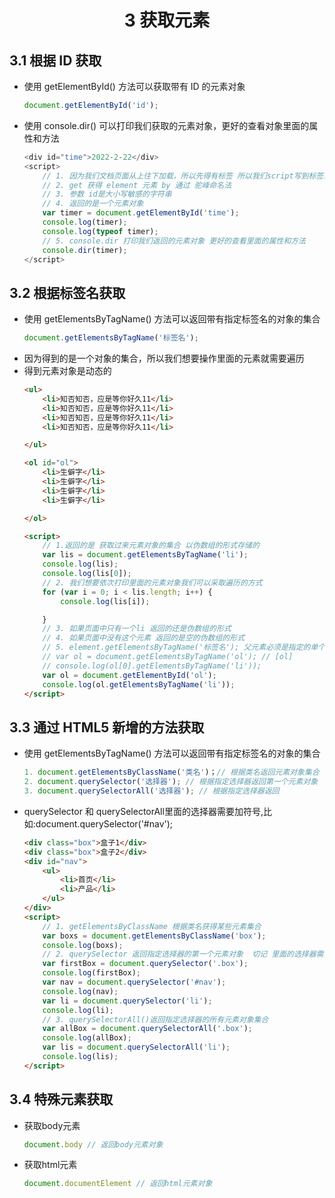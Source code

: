 # <center>3 获取元素

## 3.1 根据 ID 获取

- 使用 getElementById() 方法可以获取带有 ID 的元素对象
    ~~~js 
    document.getElementById('id');
    ~~~
- 使用 console.dir() 可以打印我们获取的元素对象，更好的查看对象里面的属性和方法
    ~~~js
    <div id="time">2022-2-22</div>
    <script>
        // 1. 因为我们文档页面从上往下加载，所以先得有标签 所以我们script写到标签的下面
        // 2. get 获得 element 元素 by 通过 驼峰命名法 
        // 3. 参数 id是大小写敏感的字符串
        // 4. 返回的是一个元素对象
        var timer = document.getElementById('time');
        console.log(timer);
        console.log(typeof timer);
        // 5. console.dir 打印我们返回的元素对象 更好的查看里面的属性和方法
        console.dir(timer);
    </script>
    ~~~


## 3.2 根据标签名获取

- 使用 getElementsByTagName() 方法可以返回带有指定标签名的对象的集合
    ~~~js
    document.getElementsByTagName('标签名');
    ~~~
- 因为得到的是一个对象的集合，所以我们想要操作里面的元素就需要遍历
- 得到元素对象是动态的
    ~~~html
    <ul>
        <li>知否知否，应是等你好久11</li>
        <li>知否知否，应是等你好久11</li>
        <li>知否知否，应是等你好久11</li>
        <li>知否知否，应是等你好久11</li>

    </ul>

    <ol id="ol">
        <li>生僻字</li>
        <li>生僻字</li>
        <li>生僻字</li>
        <li>生僻字</li>

    </ol>

    <script>
        // 1.返回的是 获取过来元素对象的集合 以伪数组的形式存储的
        var lis = document.getElementsByTagName('li');
        console.log(lis);
        console.log(lis[0]);
        // 2. 我们想要依次打印里面的元素对象我们可以采取遍历的方式
        for (var i = 0; i < lis.length; i++) {
            console.log(lis[i]);

        }
        // 3. 如果页面中只有一个li 返回的还是伪数组的形式 
        // 4. 如果页面中没有这个元素 返回的是空的伪数组的形式
        // 5. element.getElementsByTagName('标签名'); 父元素必须是指定的单个元素
        // var ol = document.getElementsByTagName('ol'); // [ol]
        // console.log(ol[0].getElementsByTagName('li'));
        var ol = document.getElementById('ol');
        console.log(ol.getElementsByTagName('li'));
    </script>
    ~~~



## 3.3 通过 HTML5 新增的方法获取

- 使用 getElementsByTagName() 方法可以返回带有指定标签名的对象的集合
    ~~~js
    1. document.getElementsByClassName('类名')；// 根据类名返回元素对象集合
    2. document.querySelector('选择器'); // 根据指定选择器返回第一个元素对象
    3. document.querySelectorAll('选择器'); // 根据指定选择器返回
    ~~~
- querySelector 和 querySelectorAll里面的选择器需要加符号,比如:document.querySelector('#nav');
    ~~~html
    <div class="box">盒子1</div>
    <div class="box">盒子2</div>
    <div id="nav">
        <ul>
            <li>首页</li>
            <li>产品</li>
        </ul>
    </div>
    <script>
        // 1. getElementsByClassName 根据类名获得某些元素集合
        var boxs = document.getElementsByClassName('box');
        console.log(boxs);
        // 2. querySelector 返回指定选择器的第一个元素对象  切记 里面的选择器需要加符号 .box  #nav
        var firstBox = document.querySelector('.box');
        console.log(firstBox);
        var nav = document.querySelector('#nav');
        console.log(nav);
        var li = document.querySelector('li');
        console.log(li);
        // 3. querySelectorAll()返回指定选择器的所有元素对象集合
        var allBox = document.querySelectorAll('.box');
        console.log(allBox);
        var lis = document.querySelectorAll('li');
        console.log(lis);
    </script>
    ~~~


## 3.4 特殊元素获取

- 获取body元素
    ~~~js
    document.body // 返回body元素对象
    ~~~
- 获取html元素
    ~~~js
    document.documentElement // 返回html元素对象
    ~~~


